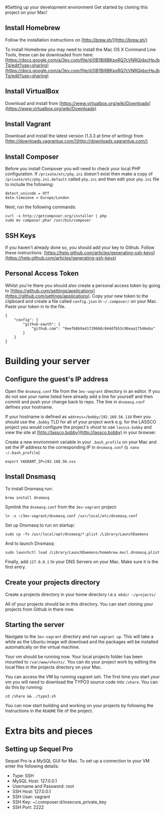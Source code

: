 #Setting up your development environment
Get started by cloning this project on your Mac!

## Install Homebrew

Follow the installation instructions on [http://brew.sh/](http://brew.sh/)

To install Homebrew you may need to install the Mac OS X Command Line Tools, these can be downloaded from here: [https://docs.google.com/a/3ev.com/file/d/0B1Bj8BKpxRQ7cVNRQjdxcHpJbTg/edit?usp=sharing](https://docs.google.com/a/3ev.com/file/d/0B1Bj8BKpxRQ7cVNRQjdxcHpJbTg/edit?usp=sharing)

## Install VirtualBox

Download and install from [https://www.virtualbox.org/wiki/Downloads](https://www.virtualbox.org/wiki/Downloads)

## Install Vagrant

Download and install the latest version (1.3.3 at time of writing) from [http://downloads.vagrantup.com/](http://downloads.vagrantup.com/)

## Install Composer

Before you install Composer you will need to check your local PHP configuration. If `/private/etc/php.ini` doesn't exist then make a copy of `/private/etc/php.ini.default` called `php.ini` and then edit your `php.ini` file to include the following:

	detect_unicode = Off
	date.timezone = Europe/London

Next, run the following commands:

	curl -s http://getcomposer.org/installer | php
	sudo mv composer.phar /usr/bin/composer

## SSH Keys

If you haven't already done so, you should add your key to Github. Follow these instructions: [https://help.github.com/articles/generating-ssh-keys](https://help.github.com/articles/generating-ssh-keys)

## Personal Access Token

Whilst you're there you should also create a personal access token by going to [https://github.com/settings/applications](https://github.com/settings/applications). Copy your new token to the clipboard and create a file called `config.json` in `~/.composer/` on your Mac. Paste your token in to the file.

	{
	    "config": {
	        "github-oauth": {
	            "github.com": "9eefb8b9a41729668c844dfb53c98eaa17546eba"
	        }
	    }
	}

# Building your server

## Configure the guest's IP address

Open the `dnsmasq.conf` file from the `3ev-vagrant` directory in an editor. If you do not see your name listed here already add a line for yourself and then commit and push your change back to repo. The line in `dnsmasq.conf` defines your hostname.

If your hostname is defined as `address=/bobby/192.168.56.110` then you should use the `.bobby` TLD for all of your project work e.g. for the LASSCO project you would configure the project's vhost to use `lassco.bobby` and view the site at [http://lassco.bobby](http://lassco.bobby) in your browser.

Create a new environment variable in your `.bash_profile` on your Mac and set the IP address to the corresponding IP in `dnsmasq.conf` (`$ nano ~/.bash_profile`)

	export VAGRANT_IP=192.168.56.xxx

## Install Dnsmasq

To install Dnsmasq run:
	
	brew install dnsmasq

Symlink the `dnsmasq.conf` from the `3ev-vagrant` project:

	ln -s ~/3ev-vagrant/dnsmasq.conf /usr/local/etc/dnsmasq.conf

Set up Dnsmasq to run on startup:

	sudo cp -fv /usr/local/opt/dnsmasq/*.plist /Library/LaunchDaemons

And to launch Dnsmasq:

	sudo launchctl load /Library/LaunchDaemons/homebrew.mxcl.dnsmasq.plist

Finally, add `127.0.0.1` to your DNS Servers on your Mac. Make sure it is the first entry. 

## Create your projects directory

Create a projects directory in your home directory i.e.`$ mkdir ~/projects/`

All of your projects should be in this directory. You can start cloning your projects from Github in there now.

## Starting the server

Navigate to the `3ev-vagrant` directory and run `vagrant up`. This will take a while as the Ubuntu image will download and the  packages will be installed automatically on the virtual machine. 

Your vm should be running now. Your local projects folder has been mounted to `/var/www/vhosts/`. You can do your project work by editing the local files in the projects directory on your Mac.

You can access the VM by running vagrant ssh. The first time you start your vm you will need to download the TYPO3 source code into `/share`. You can do this by running:

	cd /share && ./typo3.sh

You can now start building and working on your projects by following the instructions in the `README` file of the project.

# Extra bits and pieces

## Setting up Sequel Pro

Sequel Pro is a MySQL GUI for Mac. To set up a connection to your VM enter the following details:

- Type: SSH
- MySQL Host: 127.0.0.1
- Username and Password: root
- SSH Host: 127.0.0.1
- SSH User: vagrant
- SSH Key: ~/.composer.d/insecure\_private\_key
- SSH Port: 2222
